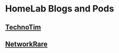 # HomeLab Blogs and Pods

## [TechnoTim](https://docs.technotim.live/)

## [NetworkRare](https://networkrare.com/)
